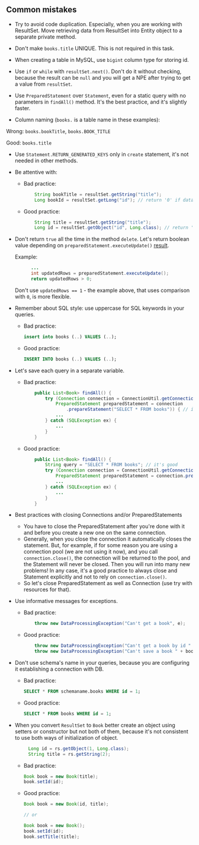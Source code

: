 ## Common mistakes

* Try to avoid code duplication. Especially, when you are working with ResultSet.
  Move retrieving data from ResultSet into Entity object to a separate private method.

* Don't make `books.title` UNIQUE. This is not required in this task.

* When creating a table in MySQL, use `bigint` column type for storing id.

* Use `if` or `while` with `resultSet.next()`. Don't do it without checking,
  because the result can be `null` and you will get a NPE after trying to get a value from `resultSet`.
  
* Use `PreparedStatement` over `Statement`, even for a static query with no parameters in `findAll()` method. It's the best practice, and it's slightly faster.

* Column naming (`books.` is a table name in these examples):

Wrong: `books.bookTitle`, `books.BOOK_TITLE`

Good: `books.title`

* Use `Statement.RETURN_GENERATED_KEYS` only in `create` statement, it's not needed in other methods.

* Be attentive with:

    - Bad practice:
        ```java
            String bookTitle = resultSet.getString("title");
            Long bookId = resultSet.getLong("id"); // return '0' if data is absent.
        ``` 
    - Good practice: 
        ```java
            String title = resultSet.getString("title");
            Long id = resultSet.getObject("id", Long.class); // return 'null' if data is absent.
        ```

* Don't return `true` all the time in the method `delete`.
  Let's return boolean value depending on `preparedStatement.executeUpdate()` [result](https://docs.oracle.com/javase/7/docs/api/java/sql/Statement.html#executeUpdate(java.lang.String)).

  Example:
  ```java
        ...
        int updatedRows = preparedStatement.executeUpdate();
        return updatedRows > 0;
  ```
  Don't use `updatedRows == 1` - the example above, that uses comparison with `0`, is more flexible.

* Remember about SQL style: use uppercase for SQL keywords in your queries.

    - Bad practice:
        ```sql  
        insert into books (..) VALUES (..);    
        ``` 
    - Good practice: 
        ```sql
        INSERT INTO books (..) VALUES (..);
        ```   
* Let's save each query in a separate variable.
    - Bad practice:
        ```java
            public List<Book> findAll() {
                try (Connection connection = ConnectionUtil.getConnection()
                    PreparedStatement preparedStatement = connection
                        .prepareStatement("SELECT * FROM books")) { // it's bad
                    ...
                } catch (SQLException ex) {
                    ...
                }
            }
        ``` 
    - Good practice: 
        ```java
            public List<Book> findAll() {
                String query = "SELECT * FROM books"; // it's good
                try (Connection connection = ConnectionUtil.getConnection();
                    PreparedStatement preparedStatement = connection.prepareStatement(query)) {
                    ...
                } catch (SQLException ex) {
                    ...
                }
            }
        ```

* Best practices with closing Connections and/or PreparedStatements
    - You have to close the PreparedStatement after you're done with it and before you create a new one on the same connection.
    - Generally, when you close the connection it automatically closes the statement.
      But, for example, if for some reason you are using a connection pool (we are not using it now),
      and you call `connection.close()`, the connection will be returned to the pool,
      and the Statement will never be closed. Then you will run into many new problems!
      In any case, it's a good practice to always close and Statement explicitly and not to rely on `connection.close()`.
    - So let's close PreparedStatement as well as Connection (use try with resources for that).


* Use informative messages for exceptions.
    - Bad practice:
        ```java
            throw new DataProcessingException("Can't get a book", e);
        ``` 
    - Good practice: 
        ```java
            throw new DataProcessingException("Can't get a book by id " + id, e);
            throw new DataProcessingException("Can't save a book " + book, e);
        ``` 

* Don't use schema's name in your queries, because you are configuring it establishing a connection with DB.

    - Bad practice:
        ```sql  
        SELECT * FROM schemaname.books WHERE id = 1;                     
        ``` 
    - Good practice: 
        ```sql
        SELECT * FROM books WHERE id = 1;
        ```         
* When you convert `ResultSet` to `Book` better create an object using setters or constructor but not both of them, because it's not consistent to use both ways of initialization of object.

  ```java
       Long id = rs.getObject(1, Long.class);
       String title = rs.getString(2);
  ```
       
    - Bad practice:
        ```java
        Book book = new Book(title);
        book.setId(id); 
        ``` 
    - Good practice: 
        ```java
        Book book = new Book(id, title);
        
        // or
        
        Book book = new Book();
        book.setId(id);  
        book.setTitle(title);
        ```  
    
